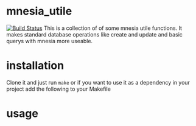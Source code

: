 # mnesia_utile
[![Build Status](https://travis-ci.org/gregormey/mnesia_utile.svg?branch=master)](http://travis-ci.org/regormey/mnesia_utile)
This is a collection of of some mnesia utile functions. It makes standard database operations like create and update and basic querys with mnesia more useable.

# installation
Clone it and just run `make` or if you want to use it as a dependency in your project add the following to
your Makefile


# usage


